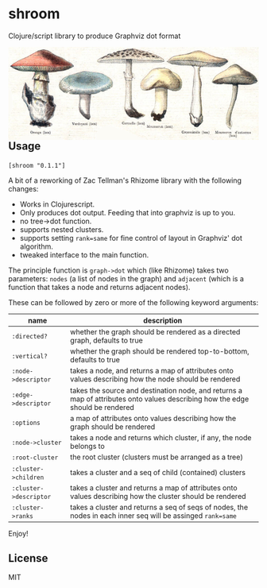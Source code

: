 # shroom
Clojure/script library to produce Graphviz dot format

<img align="right" src="shroom.png">

## Usage

`[shroom "0.1.1"]`

A bit of a reworking of Zac Tellman's Rhizome library with the following changes:

- Works in Clojurescript.
- Only produces dot output. Feeding that into graphviz is up to you.
- no tree->dot function.
- supports nested clusters.
- supports setting `rank=same` for fine control of layout in Graphviz' dot algorithm.
- tweaked interface to the main function.


The principle function is `graph->dot` which (like Rhizome) takes two parameters: `nodes` (a list of nodes in the graph) and `adjacent` (which is a function that takes a node and returns adjacent nodes).

These can be followed by zero or more of the following keyword arguments:

| name | description |
|------|-------------|
| `:directed?` | whether the graph should be rendered as a directed graph, defaults to true |
| `:vertical?` | whether the graph should be rendered top-to-bottom, defaults to true |
| `:node->descriptor` | takes a node, and returns a map of attributes onto values describing how the node should be rendered |
| `:edge->descriptor` | takes the source and destination node, and returns a map of attributes onto values describing how the edge should be rendered |
| `:options` | a map of attributes onto values describing how the graph should be rendered |
| `:node->cluster` | takes a node and returns which cluster, if any, the node belongs to |
| `:root-cluster` | the root cluster (clusters must be arranged as a tree) |
| `:cluster->children` | takes a cluster and a seq of child (contained) clusters |
| `:cluster->descriptor` | takes a cluster and returns a map of attributes onto values describing how the cluster should be rendered |
| `:cluster->ranks` | takes a cluster and returns a seq of seqs of nodes, the nodes in each inner seq will be assinged `rank=same` |


Enjoy!

## License

MIT
